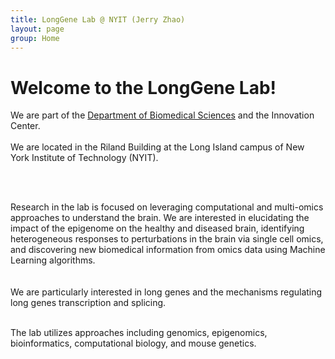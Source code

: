 ```yaml
---
title: LongGene Lab @ NYIT (Jerry Zhao)
layout: page
group: Home
---
```


# Welcome to the LongGene Lab!

We are part of the [Department of Biomedical Sciences](https://www.nyit.edu/medicine/department_of_biomedical_sciences) and the Innovation Center.<br>
 <br>
We are located in the Riland Building at the Long Island campus of New York Institute of Technology (NYIT).<br>

 <br>
  <br>

Research in the lab is focused on leveraging computational and multi-omics approaches to understand the brain. We are interested in elucidating the impact of the epigenome on the healthy and diseased brain, identifying heterogeneous responses to perturbations in the brain via single cell omics, and discovering new biomedical information from omics data using Machine Learning algorithms.<br>
 <br>
 <br>
 We are particularly interested in long genes and the mechanisms regulating long genes transcription and splicing.<br>
 
  <br>
The lab utilizes approaches including genomics, epigenomics, bioinformatics, computational biology, and mouse genetics.<br>
 


